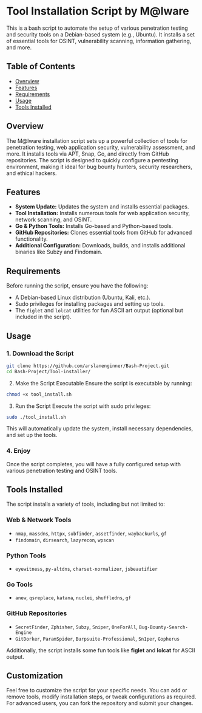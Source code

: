 # Tool Installation Script by M@lware 

This is a bash script to automate the setup of various penetration testing and security tools on a Debian-based system (e.g., Ubuntu). It installs a set of essential tools for OSINT, vulnerability scanning, information gathering, and more.


## Table of Contents

- [Overview](#overview)
- [Features](#features)
- [Requirements](#requirements)
- [Usage](#usage)
- [Tools Installed](#tools-installed)

## Overview

The M@lware installation script sets up a powerful collection of tools for penetration testing, web application security, vulnerability assessment, and more. It installs tools via APT, Snap, Go, and directly from GitHub repositories. The script is designed to quickly configure a pentesting environment, making it ideal for bug bounty hunters, security researchers, and ethical hackers.

## Features

- **System Update:** Updates the system and installs essential packages.
- **Tool Installation:** Installs numerous tools for web application security, network scanning, and OSINT.
- **Go & Python Tools:** Installs Go-based and Python-based tools.
- **GitHub Repositories:** Clones essential tools from GitHub for advanced functionality.
- **Additional Configuration:** Downloads, builds, and installs additional binaries like Subzy and Findomain.

## Requirements

Before running the script, ensure you have the following:

- A Debian-based Linux distribution (Ubuntu, Kali, etc.).
- Sudo privileges for installing packages and setting up tools.
- The `figlet` and `lolcat` utilities for fun ASCII art output (optional but included in the script).

## Usage

### 1. Download the Script

```bash
git clone https://github.com/arslanenginner/Bash-Project.git
cd Bash-Project/Tool-installer/

```
2. Make the Script Executable
Ensure the script is executable by running:
```bash
chmod +x tool_install.sh
```
3. Run the Script
Execute the script with sudo privileges:
```bash
sudo ./tool_install.sh
```
This will automatically update the system, install necessary dependencies, and set up the tools.

### 4. Enjoy

Once the script completes, you will have a fully configured setup with various penetration testing and OSINT tools.

## Tools Installed

The script installs a variety of tools, including but not limited to:

### Web & Network Tools

- `nmap`, `massdns`, `httpx`, `subfinder`, `assetfinder`, `waybackurls`, `gf`
- `findomain`, `dirsearch`, `lazyrecon`, `wpscan`

### Python Tools

- `eyewitness`, `py-altdns`, `charset-normalizer`, `jsbeautifier`

### Go Tools

- `anew`, `qsreplace`, `katana`, `nuclei`, `shuffledns`, `gf`

### GitHub Repositories

- `SecretFinder`, `Zphisher`, `Subzy`, `Sniper`, `OneForAll`, `Bug-Bounty-Search-Engine`
- `GitDorker`, `ParamSpider`, `Burpsuite-Professional`, `Sn1per`, `Gopherus`

Additionally, the script installs some fun tools like **figlet** and **lolcat** for ASCII output.

## Customization

Feel free to customize the script for your specific needs. You can add or remove tools, modify installation steps, or tweak configurations as required. For advanced users, you can fork the repository and submit your changes.
